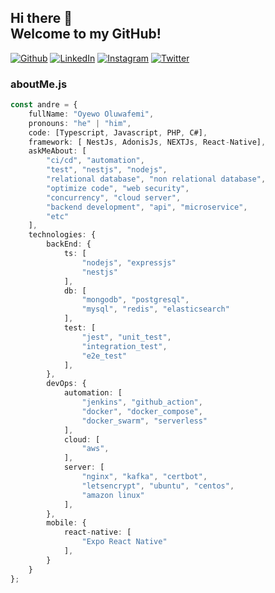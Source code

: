 ## Hi there 👋 <br> Welcome to my GitHub! 

[![Github][github-shield]][author-github]
[![LinkedIn][linkedin-shield]][author-linkedin]
[![Instagram][instagram-shield]][author-instagram]
[![Twitter][twitter-shield]][author-twitter]


### aboutMe.js

```typescript
const andre = {
    fullName: "Oyewo Oluwafemi",
    pronouns: "he" | "him",
    code: [Typescript, Javascript, PHP, C#],
    framework: [ NestJs, AdonisJs, NEXTJs, React-Native],
    askMeAbout: [
        "ci/cd", "automation", 
        "test", "nestjs", "nodejs",
        "relational database", "non relational database",
        "optimize code", "web security", 
        "concurrency", "cloud server", 
        "backend development", "api", "microservice", 
        "etc"
    ],
    technologies: {
        backEnd: {
            ts: [
                "nodejs", "expressjs"
                "nestjs"
            ],
            db: [
                "mongodb", "postgresql", 
                "mysql", "redis", "elasticsearch"
            ],
            test: [
                "jest", "unit_test", 
                "integration_test",
                "e2e_test"
            ],
        },
        devOps: {
            automation: [
                "jenkins", "github_action",
                "docker", "docker_compose",
                "docker_swarm", "serverless"
            ],
            cloud: [
                "aws",
            ],
            server: [
                "nginx", "kafka", "certbot",
                "letsencrypt", "ubuntu", "centos",
                "amazon linux"
            ],
        },
        mobile: {
            react-native: [
                "Expo React Native"
            ],
        }
    }
};
```

[github-shield]: https://img.shields.io/badge/GitHub-100000?style=for-the-badge&logo=github&logoColor=white
[linkedin-shield]: https://img.shields.io/badge/LinkedIn-0077B5?style=for-the-badge&logo=linkedin&logoColor=white
[instagram-shield]: https://img.shields.io/badge/Instagram-E4405F?style=for-the-badge&logo=instagram&logoColor=white
[twitter-shield]: https://img.shields.io/badge/Twitter-E4405F?style=for-the-badge&logo=twitter&logoColor=white


[author-linkedin]: https://www.linkedin.com/in/oyewo-oluwafemi-8bb42b7b/
[author-instagram]: https://www.instagram.com/phemieny7
[author-email]: mailto:oyewo.oluwafemi@gmail.com
[author-github]: https://github.com/phemieny7
[author-twitter]: https://twitter.com/phemieny7
